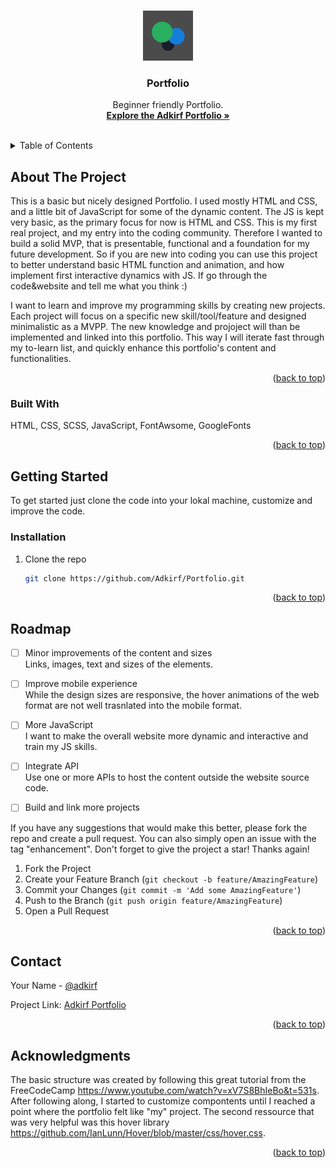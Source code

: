 
<a name="readme-top"></a>

<!--


[![Contributors][contributors-shield]][contributors-url]
[![Forks][forks-shield]][forks-url]
[![Stargazers][stars-shield]][stars-url]
[![Issues][issues-shield]][issues-url]
[![MIT License][license-shield]][license-url]
[![LinkedIn][linkedin-shield]][linkedin-url]

<!-- PROJECT LOGO -->
<br />
<div align="center">
  <a href="https://adkirf.github.io/">
    <img src="img/logoDark.png" alt="Logo" width="80" height="80">
  </a>

<h3 align="center">Portfolio</h3>

  <p align="center">
    Beginner friendly Portfolio. 
    <br />
    <a href="https://github.com/Adkirf/Adkirf.github.io"><strong> Explore the Adkirf Portfolio »</strong></a>
    <br />
    <br />

  </p>
</div>

<!-- TABLE OF CONTENTS -->
<details>
  <summary>Table of Contents</summary>
  <ol>
    <li>
      <a href="#about-the-project">About The Project</a> 
    </li>
    <li>
      <a href="#built-with">Built With</a>
     </li>
    <li><a href="#roadmap">Roadmap</a>
    </li>
    <li><a href="#contact">Contact</a></li>
    <li><a href="#acknowledgments">Acknowledgments</a>
    </li>
  </ol>
</details>

<!-- ABOUT THE PROJECT -->

## About The Project

This is a basic but nicely designed Portfolio. I used mostly HTML and CSS, and a little bit of JavaScript for some of the dynamic content. The JS is kept very basic, as the primary focus for now is HTML and CSS. 
This is my first real project, and my entry into the coding community. Therefore I wanted to build a solid MVP, that is presentable, functional and a foundation for my future development. So if you are new into coding you can use this project to better understand basic HTML function and animation, and how implement first interactive dynamics with JS. If go through the code&website and tell me what you think :)

I want to learn and improve my programming skills by creating new projects. Each project will focus on a specific new skill/tool/feature and designed minimalistic as a MVPP. The new knowledge and projoject will than be implemented and linked into this portfolio. This way I will iterate fast through my to-learn list, and quickly enhance this portfolio's content and functionalities. 

<p align="right">(<a href="#readme-top">back to top</a>)</p>

### Built With

HTML, CSS, SCSS, JavaScript, FontAwsome, GoogleFonts

<p align="right">(<a href="#readme-top">back to top</a>)</p>

<!-- GETTING STARTED -->

## Getting Started

To get started just clone the code into your lokal machine, customize and improve the code.

### Installation

1. Clone the repo
   ```sh
   git clone https://github.com/Adkirf/Portfolio.git
   ```

<p align="right">(<a href="#readme-top">back to top</a>)</p>

<!-- ROADMAP -->

## Roadmap

- [ ] Minor improvements of the content and sizes
      <br>Links, images, text and sizes of the elements. 
- [ ] Improve mobile experience <br> 
      While the design sizes are responsive, the hover animations of the web format are not well trasnlated into the mobile format. 
- [ ] More JavaScript <br> 
      I want to make the overall website more dynamic and interactive and         train my JS skills. 
- [ ] Integrate API <br> 
      Use one or more APIs to host the content outside the website source         code. 
- [ ] Build and link more projects
      
    
If you have any suggestions that would make this better, please fork the repo and create a pull request. You can also simply open an issue with the tag "enhancement".
Don't forget to give the project a star! Thanks again!

1. Fork the Project
2. Create your Feature Branch (`git checkout -b feature/AmazingFeature`)
3. Commit your Changes (`git commit -m 'Add some AmazingFeature'`)
4. Push to the Branch (`git push origin feature/AmazingFeature`)
5. Open a Pull Request

<p align="right">(<a href="#readme-top">back to top</a>)</p>

<!-- CONTACT -->

## Contact

Your Name - [@adkirf](https://twitter.com/adkirf)

Project Link: [Adkirf Portfolio](https://adkirf.github.io/)

<p align="right">(<a href="#readme-top">back to top</a>)</p>

<!-- ACKNOWLEDGMENTS -->

## Acknowledgments

The basic structure was created by following this great tutorial from the FreeCodeCamp https://www.youtube.com/watch?v=xV7S8BhIeBo&t=531s.
After following along, I started to customize compontents until I reached a point where the portfolio felt like "my" project.
The second ressource that was very helpful was this hover library https://github.com/IanLunn/Hover/blob/master/css/hover.css.

<p align="right">(<a href="#readme-top">back to top</a>)</p>
